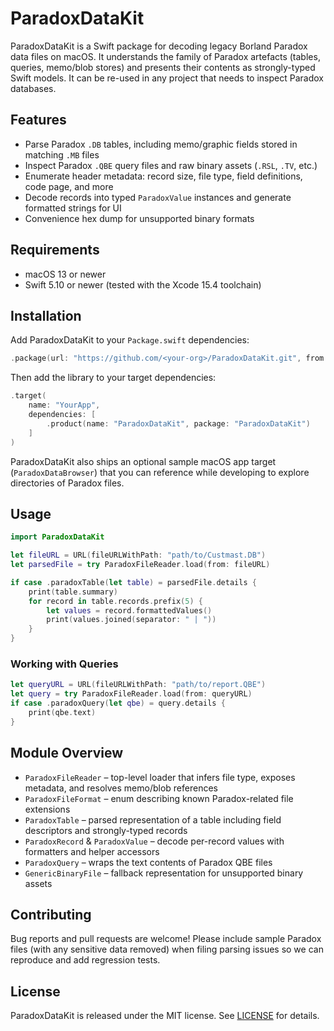# ParadoxDataKit

ParadoxDataKit is a Swift package for decoding legacy Borland Paradox data files on macOS.
It understands the family of Paradox artefacts (tables, queries, memo/blob stores) and
presents their contents as strongly-typed Swift models. It can be re-used
in any project that needs to inspect Paradox databases.

## Features

- Parse Paradox `.DB` tables, including memo/graphic fields stored in matching `.MB` files
- Inspect Paradox `.QBE` query files and raw binary assets (`.RSL`, `.TV`, etc.)
- Enumerate header metadata: record size, file type, field definitions, code page, and more
- Decode records into typed `ParadoxValue` instances and generate formatted strings for UI
- Convenience hex dump for unsupported binary formats

## Requirements

- macOS 13 or newer
- Swift 5.10 or newer (tested with the Xcode 15.4 toolchain)

## Installation

Add ParadoxDataKit to your `Package.swift` dependencies:

```swift
.package(url: "https://github.com/<your-org>/ParadoxDataKit.git", from: "1.0.0")
```

Then add the library to your target dependencies:

```swift
.target(
    name: "YourApp",
    dependencies: [
        .product(name: "ParadoxDataKit", package: "ParadoxDataKit")
    ]
)
```

ParadoxDataKit also ships an optional sample macOS app target (`ParadoxDataBrowser`) that
you can reference while developing to explore directories of Paradox files.

## Usage

```swift
import ParadoxDataKit

let fileURL = URL(fileURLWithPath: "path/to/Custmast.DB")
let parsedFile = try ParadoxFileReader.load(from: fileURL)

if case .paradoxTable(let table) = parsedFile.details {
    print(table.summary)
    for record in table.records.prefix(5) {
        let values = record.formattedValues()
        print(values.joined(separator: " | "))
    }
}
```

### Working with Queries

```swift
let queryURL = URL(fileURLWithPath: "path/to/report.QBE")
let query = try ParadoxFileReader.load(from: queryURL)
if case .paradoxQuery(let qbe) = query.details {
    print(qbe.text)
}
```

## Module Overview

- ``ParadoxFileReader`` – top-level loader that infers file type, exposes metadata, and
  resolves memo/blob references
- ``ParadoxFileFormat`` – enum describing known Paradox-related file extensions
- ``ParadoxTable`` – parsed representation of a table including field descriptors and
  strongly-typed records
- ``ParadoxRecord`` & ``ParadoxValue`` – decode per-record values with formatters and
  helper accessors
- ``ParadoxQuery`` – wraps the text contents of Paradox QBE files
- ``GenericBinaryFile`` – fallback representation for unsupported binary assets

## Contributing

Bug reports and pull requests are welcome! Please include sample Paradox files (with any
sensitive data removed) when filing parsing issues so we can reproduce and add regression
tests.

## License

ParadoxDataKit is released under the MIT license. See [LICENSE](LICENSE) for details.
